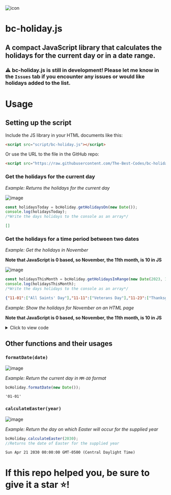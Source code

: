 <img src="https://github.com/The-Best-Codes/bc-holiday.js/assets/106822363/1a626fbe-bdbb-43ff-b445-120256c474ee" alt="icon" for="cover" />


# bc-holiday.js
## A compact JavaScript library that calculates the holidays for the current day or in a date range.
### ⚠️ bc-holiday.js is still in development! Please let me know in the `Issues` tab if you encounter any issues or would like holidays added to the list.

# Usage 
## Setting up the script
Include the JS library in your HTML documents like this:
```html
<script src="script/bc-holiday.js"></script>
```
Or use the URL to the file in the GitHub repo:

```html
<script src="https://raw.githubusercontent.com/The-Best-Codes/bc-holiday.js/main/bc-holiday.js"></script>
```

### Get the holidays for the current day

_Example: Returns the holidays for the current day_

![image](https://github.com/The-Best-Codes/bc-holiday.js/assets/106822363/222b29b5-b1ef-470e-b33e-a100d04d7c71)


```javascript
const holidaysToday = bcHoliday.getHolidaysOn(new Date());
console.log(holidaysToday);
/*Write the days holidays to the console as an array*/
```

```json
[]
```

### Get the holidays for a time period between two dates

_Example: Get the holidays in November_

**Note that JavaScript is 0 based, so November, the 11th month, is 10 in JS**

![image](https://github.com/The-Best-Codes/bc-holiday.js/assets/106822363/53a6c452-204d-44dd-81b8-278046122638)


```javascript
const holidaysThisMonth = bcHoliday.getHolidaysInRange(new Date(2023, 10, 1), new Date(2023, 10, 30));
console.log(holidaysThisMonth);
/*Write the days holidays to the console as an array*/
```

```json
{"11-01":["All Saints' Day"],"11-11":["Veterans Day"],"11-23":["Thanksgiving"]}
```

_Example: Show the holidays for November on an HTML page_

**Note that JavaScript is 0 based, so November, the 11th month, is 10 in JS**

<details>
  <summary>Click to view code</summary>

```html
<!DOCTYPE html>
<html>
<head>
  <title>Holiday List</title>
  <style>
    body {
      font-family: Arial, sans-serif;
    }

    h1 {
      text-align: center;
    }

    ul {
      list-style-type: none;
      padding: 0;
    }

    li {
      margin-bottom: 10px;
    }

    .holiday-date {
      font-weight: bold;
    }
  </style>
</head>
<body>
  <h1>Holiday List</h1>
  <ul id="holiday-list"></ul>

  <script>
    const holidaysData = bcHoliday.getHolidaysInRange(new Date(2023, 10, 1), new Date(2023, 10, 30));

    const holidayListElement = document.getElementById('holiday-list');

    for (const date in holidayData) {
      const holidayName = holidayData[date][0]; // Assuming only one holiday per date

      const listItem = document.createElement('li');
      const dateElement = document.createElement('span');
      dateElement.classList.add('holiday-date');
      dateElement.textContent = formatDate(date);
      listItem.appendChild(dateElement);
      listItem.appendChild(document.createTextNode(': ' + holidayName));

      holidayListElement.appendChild(listItem);
    }

    function formatDate(dateString) {
      const [month, day] = dateString.split('-');
      return `${getMonthName(month)} ${parseInt(day)}${getDaySuffix(parseInt(day))}`;
    }

    function getMonthName(month) {
      const monthNames = [
        'January', 'February', 'March', 'April', 'May', 'June',
        'July', 'August', 'September', 'October', 'November', 'December'
      ];
      return monthNames[parseInt(month) - 1];
    }

    function getDaySuffix(day) {
      if (day >= 11 && day <= 13) {
        return 'th';
      }

      switch (day % 10) {
        case 1:
          return 'st';
        case 2:
          return 'nd';
        case 3:
          return 'rd';
        default:
          return 'th';
      }
    }
  </script>
<script src="script/path/to/bc-holiday.js"></script>
</body>
</html>
```

</details>

## Other functions and their usages

### `formatDate(date)`

![image](https://github.com/The-Best-Codes/bc-holiday.js/assets/106822363/44f075e0-8dc4-441a-ae3e-f14ac84e5d49)


_Example: Return the current day in `MM-DD`  format_
```javascript
bcHoliday.formatDate(new Date());
```
```
'01-01'
```
### `calculateEaster(year)`

![image](https://github.com/The-Best-Codes/bc-holiday.js/assets/106822363/3d4334be-abab-46fa-aa38-949bb154a8dd)


_Example: Return the day on which Easter will occur for the supplied year_
```javascript
bcHoliday.calculateEaster(2030);
//Returns the date of Easter for the supplied year
```
```
Sun Apr 21 2030 00:00:00 GMT-0500 (Central Daylight Time)
```


# If this repo helped you, be sure to give it a star ⭐!
